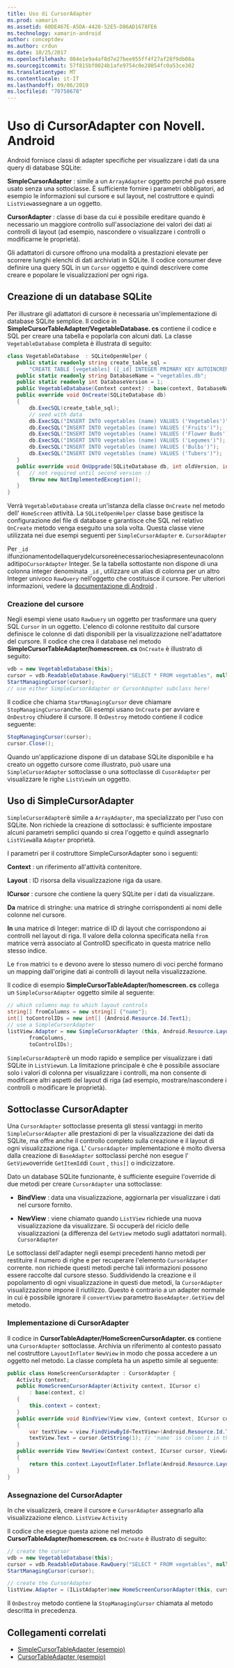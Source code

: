 ```yaml
---
title: Uso di CursorAdapter
ms.prod: xamarin
ms.assetid: 60DE467E-A5DA-4420-52E5-D86AD1678FE6
ms.technology: xamarin-android
author: conceptdev
ms.author: crdun
ms.date: 10/25/2017
ms.openlocfilehash: 084e1e9a4af8d7e27bee955ff4f27af28f9db08a
ms.sourcegitcommit: 57f815bf0024b1afe9754c0e28054fc0a53ce302
ms.translationtype: MT
ms.contentlocale: it-IT
ms.lasthandoff: 09/06/2019
ms.locfileid: "70758678"
---
```

# <a name="using-cursoradapters-with-xamarinandroid"></a>Uso di CursorAdapter con Novell. Android

Android fornisce classi di adapter specifiche per visualizzare i dati da una query di database SQLite:

 **SimpleCursorAdapter** : simile a un `ArrayAdapter` oggetto perché può essere usato senza una sottoclasse. È sufficiente fornire i parametri obbligatori, ad esempio le informazioni sul cursore e sul layout, nel costruttore e quindi `ListView`assegnare a un oggetto.

 **CursorAdapter** : classe di base da cui è possibile ereditare quando è necessario un maggiore controllo sull'associazione dei valori dei dati ai controlli di layout (ad esempio, nascondere o visualizzare i controlli o modificarne le proprietà).

Gli adattatori di cursore offrono una modalità a prestazioni elevate per scorrere lunghi elenchi di dati archiviati in SQLite. Il codice consumer deve definire una query SQL in un `Cursor` oggetto e quindi descrivere come creare e popolare le visualizzazioni per ogni riga.

## <a name="creating-an-sqlite-database"></a>Creazione di un database SQLite

Per illustrare gli adattatori di cursore è necessaria un'implementazione di database SQLite semplice. Il codice in **SimpleCursorTableAdapter/VegetableDatabase. cs** contiene il codice e SQL per creare una tabella e popolarla con alcuni dati.
La classe `VegetableDatabase` completa è illustrata di seguito:

```csharp
class VegetableDatabase  : SQLiteOpenHelper {
   public static readonly string create_table_sql =
       "CREATE TABLE [vegetables] ([_id] INTEGER PRIMARY KEY AUTOINCREMENT NOT NULL UNIQUE, [name] TEXT NOT NULL UNIQUE)";
   public static readonly string DatabaseName = "vegetables.db";
   public static readonly int DatabaseVersion = 1;
   public VegetableDatabase(Context context) : base(context, DatabaseName, null, DatabaseVersion) { }
   public override void OnCreate(SQLiteDatabase db)
   {
       db.ExecSQL(create_table_sql);
       // seed with data
       db.ExecSQL("INSERT INTO vegetables (name) VALUES ('Vegetables')");
       db.ExecSQL("INSERT INTO vegetables (name) VALUES ('Fruits')");
       db.ExecSQL("INSERT INTO vegetables (name) VALUES ('Flower Buds')");
       db.ExecSQL("INSERT INTO vegetables (name) VALUES ('Legumes')");
       db.ExecSQL("INSERT INTO vegetables (name) VALUES ('Bulbs')");
       db.ExecSQL("INSERT INTO vegetables (name) VALUES ('Tubers')");
   }
   public override void OnUpgrade(SQLiteDatabase db, int oldVersion, int newVersion)
   {   // not required until second version :)
       throw new NotImplementedException();
   }
}
```

Verrà `VegetableDatabase` creata un'istanza della classe `OnCreate` nel metodo dell' `HomeScreen` attività. La `SQLiteOpenHelper` classe base gestisce la configurazione del file di database e garantisce che SQL nel relativo `OnCreate` metodo venga eseguito una sola volta. Questa classe viene utilizzata nei due esempi seguenti per `SimpleCursorAdapter` e. `CursorAdapter`

Per `_id` ilfunzionamentodellaquerydelcursoreènecessariochesiapresenteunacolonnaditipo`CursorAdapter` Integer. Se la tabella sottostante non dispone di una colonna integer denominata `_id` , utilizzare un alias di colonna per un altro Integer univoco `RawQuery` nell'oggetto che costituisce il cursore. Per ulteriori informazioni, vedere la [documentazione di Android](xref:Android.Widget.CursorAdapter) .

### <a name="creating-the-cursor"></a>Creazione del cursore

Negli esempi viene usato `RawQuery` un oggetto per trasformare una query SQL `Cursor` in un oggetto. L'elenco di colonne restituito dal cursore definisce le colonne di dati disponibili per la visualizzazione nell'adattatore del cursore. Il codice che crea il database nel metodo **SimpleCursorTableAdapter/homescreen. cs** `OnCreate` è illustrato di seguito:

```csharp
vdb = new VegetableDatabase(this);
cursor = vdb.ReadableDatabase.RawQuery("SELECT * FROM vegetables", null); // cursor query
StartManagingCursor(cursor);
// use either SimpleCursorAdapter or CursorAdapter subclass here!
```

Il codice che chiama `StartManagingCursor` deve chiamare `StopManagingCursor`anche. Gli esempi usano `OnCreate` per avviare e `OnDestroy` chiudere il cursore. Il `OnDestroy` metodo contiene il codice seguente:

```csharp
StopManagingCursor(cursor);
cursor.Close();
```

Quando un'applicazione dispone di un database SQLite disponibile e ha creato un oggetto cursore come illustrato, può usare una `SimpleCursorAdapter` sottoclasse o una sottoclasse di `CusorAdapter` per visualizzare le righe `ListView`in un oggetto.

## <a name="using-simplecursoradapter"></a>Uso di SimpleCursorAdapter

`SimpleCursorAdapter`è simile a `ArrayAdapter`, ma specializzato per l'uso con SQLite. Non richiede la creazione di sottoclassi: è sufficiente impostare alcuni parametri semplici quando si crea l'oggetto e quindi assegnarlo `ListView`alla `Adapter` proprietà.

I parametri per il costruttore SimpleCursorAdapter sono i seguenti:

 **Context** : un riferimento all'attività contenitore.

 **Layout** : ID risorsa della visualizzazione riga da usare.

 **ICursor** : cursore che contiene la query SQLite per i dati da visualizzare.

 **Da** matrice di stringhe: una matrice di stringhe corrispondenti ai nomi delle colonne nel cursore.

 **In** una matrice di Integer: matrice di ID di layout che corrispondono ai controlli nel layout di riga. Il valore della colonna specificata nella `from` matrice verrà associato al ControlID specificato in questa matrice nello stesso indice.

Le `from` matrici `to` e devono avere lo stesso numero di voci perché formano un mapping dall'origine dati ai controlli di layout nella visualizzazione.

Il codice di esempio **SimpleCursorTableAdapter/homescreen. cs** collega un `SimpleCursorAdapter` oggetto simile al seguente:

```csharp
// which columns map to which layout controls
string[] fromColumns = new string[] {"name"};
int[] toControlIDs = new int[] {Android.Resource.Id.Text1};
// use a SimpleCursorAdapter
listView.Adapter = new SimpleCursorAdapter (this, Android.Resource.Layout.SimpleListItem1, cursor,
       fromColumns,
       toControlIDs);
```

`SimpleCursorAdapter`è un modo rapido e semplice per visualizzare i dati SQLite in `ListView`un. La limitazione principale è che è possibile associare solo i valori di colonna per visualizzare i controlli, ma non consente di modificare altri aspetti del layout di riga (ad esempio, mostrare/nascondere i controlli o modificare le proprietà).

## <a name="subclassing-cursoradapter"></a>Sottoclasse CursorAdapter

Una `CursorAdapter` sottoclasse presenta gli stessi vantaggi in merito `SimpleCursorAdapter` alle prestazioni di per la visualizzazione dei dati da SQLite, ma offre anche il controllo completo sulla creazione e il layout di ogni visualizzazione riga. L' `CursorAdapter` implementazione è molto diversa dalla creazione di `BaseAdapter` sottoclassi perché non esegue l' `GetView`override `GetItemId`di `Count` , `this[]` o indicizzatore.

Dato un database SQLite funzionante, è sufficiente eseguire l'override di due metodi per creare `CursorAdapter` una sottoclasse:

- **BindView** : data una visualizzazione, aggiornarla per visualizzare i dati nel cursore fornito.

- **NewView** : viene chiamato quando `ListView` richiede una nuova visualizzazione da visualizzare. Si occuperà del riciclo delle visualizzazioni (a differenza del `GetView` metodo sugli adattatori normali). `CursorAdapter`

Le sottoclassi dell'adapter negli esempi precedenti hanno metodi per restituire il numero di righe e per recuperare l'elemento `CursorAdapter` corrente. non richiede questi metodi perché tali informazioni possono essere raccolte dal cursore stesso. Suddividendo la creazione e il popolamento di ogni visualizzazione in questi due metodi, la `CursorAdapter` visualizzazione impone il riutilizzo. Questo è contrario a un adapter normale in cui è possibile ignorare il `convertView` parametro `BaseAdapter.GetView` del metodo.

### <a name="implementing-the-cursoradapter"></a>Implementazione di CursorAdapter

Il codice in **CursorTableAdapter/HomeScreenCursorAdapter. cs** contiene una `CursorAdapter` sottoclasse. Archivia un riferimento al contesto passato nel costruttore `LayoutInflater` `NewView` in modo che possa accedere a un oggetto nel metodo. La classe completa ha un aspetto simile al seguente:

```csharp
public class HomeScreenCursorAdapter : CursorAdapter {
   Activity context;
   public HomeScreenCursorAdapter(Activity context, ICursor c)
       : base(context, c)
   {
       this.context = context;
   }
   public override void BindView(View view, Context context, ICursor cursor)
   {
       var textView = view.FindViewById<TextView>(Android.Resource.Id.Text1);
       textView.Text = cursor.GetString(1); // 'name' is column 1 in the cursor query
   }
   public override View NewView(Context context, ICursor cursor, ViewGroup parent)
   {
       return this.context.LayoutInflater.Inflate(Android.Resource.Layout.SimpleListItem1, parent, false);
   }
}
```

### <a name="assigning-the-cursoradapter"></a>Assegnazione del CursorAdapter

In che visualizzerà, creare il cursore e `CursorAdapter` assegnarlo alla visualizzazione elenco. `ListView` `Activity`

Il codice che esegue questa azione nel metodo **CursorTableAdapter/homescreen. cs** `OnCreate` è illustrato di seguito:

```csharp
// create the cursor
vdb = new VegetableDatabase(this);
cursor = vdb.ReadableDatabase.RawQuery("SELECT * FROM vegetables", null);
StartManagingCursor(cursor);

// create the CursorAdapter
listView.Adapter = (IListAdapter)new HomeScreenCursorAdapter(this, cursor, false);
```

Il `OnDestroy` metodo contiene la `StopManagingCursor` chiamata al metodo descritta in precedenza.

## <a name="related-links"></a>Collegamenti correlati

- [SimpleCursorTableAdapter (esempio)](https://docs.microsoft.com/samples/xamarin/monodroid-samples/simplecursortableadapter)
- [CursorTableAdapter (esempio)](https://docs.microsoft.com/samples/xamarin/monodroid-samples/cursortableadapter)
